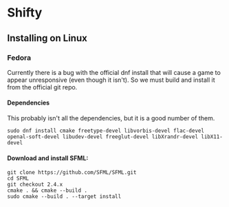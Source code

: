# Shifty

## Installing on Linux
### Fedora
Currently there is a bug with the official dnf install that will cause a game to appear unresponsive (even though it isn't). So we must build and install it from the official git repo.

#### Dependencies
This probably isn't all the dependencies, but it is a good number of them.
```
sudo dnf install cmake freetype-devel libvorbis-devel flac-devel openal-soft-devel libudev-devel freeglut-devel libXrandr-devel libX11-devel
```
#### Download and install SFML:
```
git clone https://github.com/SFML/SFML.git
cd SFML
git checkout 2.4.x
cmake . && cmake --build .
sudo cmake --build . --target install
```
